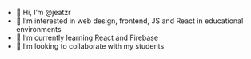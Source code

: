 - 👋 Hi, I’m @jeatzr
- 👀 I’m interested in web design, frontend, JS  and React in educational environments 
- 🌱 I’m currently learning React and Firebase
- 💞️ I’m looking to collaborate with my students

<!---
jeatzr/jeatzr is a ✨ special ✨ repository because its `README.md` (this file) appears on your GitHub profile.
You can click the Preview link to take a look at your changes.
--->
